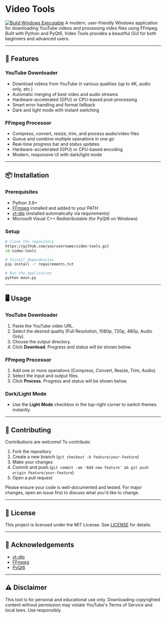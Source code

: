 # Video Tools
[![Build Windows Executable](https://github.com/Natnat999/win-yt-ffmpeg-gui/actions/workflows/build.yml/badge.svg)](https://github.com/Natnat999/win-yt-ffmpeg-gui/actions/workflows/build.yml)
A modern, user-friendly Windows application for downloading YouTube videos and processing video files using FFmpeg. Built with Python and PyQt6, Video Tools provides a beautiful GUI for both beginners and advanced users.

---

## 🚀 Features

### YouTube Downloader
- Download videos from YouTube in various qualities (up to 4K, audio only, etc.)
- Automatic merging of best video and audio streams
- Hardware-accelerated (GPU) or CPU-based post-processing
- Smart error handling and format fallback
- Dark and light mode with instant switching

### FFmpeg Processor
- Compress, convert, resize, trim, and process audio/video files
- Queue and combine multiple operations in one go
- Real-time progress bar and status updates
- Hardware-accelerated (GPU) or CPU-based encoding
- Modern, responsive UI with dark/light mode

---

## 📦 Installation

### Prerequisites
- Python 3.9+
- [FFmpeg](https://ffmpeg.org/download.html) installed and added to your PATH
- [yt-dlp](https://github.com/yt-dlp/yt-dlp) (installed automatically via requirements)
- Microsoft Visual C++ Redistributable (for PyQt6 on Windows)

### Setup
```bash
# Clone the repository
https://github.com/yourusername/video-tools.git
cd video-tools

# Install dependencies
pip install -r requirements.txt

# Run the application
python main.py
```

---

## 🖥️ Usage

### YouTube Downloader
1. Paste the YouTube video URL.
2. Select the desired quality (Full Resolution, 1080p, 720p, 480p, Audio Only).
3. Choose the output directory.
4. Click **Download**. Progress and status will be shown below.

### FFmpeg Processor
1. Add one or more operations (Compress, Convert, Resize, Trim, Audio).
2. Select the input and output files.
3. Click **Process**. Progress and status will be shown below.

### Dark/Light Mode
- Use the **Light Mode** checkbox in the top-right corner to switch themes instantly.

---

## 🤝 Contributing

Contributions are welcome! To contribute:
1. Fork the repository
2. Create a new branch (`git checkout -b feature/your-feature`)
3. Make your changes
4. Commit and push (`git commit -am 'Add new feature' && git push origin feature/your-feature`)
5. Open a pull request

Please ensure your code is well-documented and tested. For major changes, open an issue first to discuss what you'd like to change.

---

## 📄 License

This project is licensed under the MIT License. See [LICENSE](LICENSE) for details.

---

## 🙏 Acknowledgements
- [yt-dlp](https://github.com/yt-dlp/yt-dlp)
- [FFmpeg](https://ffmpeg.org/)
- [PyQt6](https://riverbankcomputing.com/software/pyqt/)

---

## ⚠️ Disclaimer
This tool is for personal and educational use only. Downloading copyrighted content without permission may violate YouTube's Terms of Service and local laws. Use responsibly.
